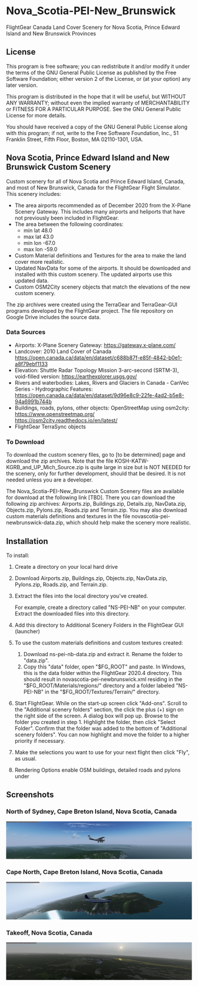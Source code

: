 # Nova_Scotia-PEI-New_Brunswick
FlightGear Canada Land Cover Scenery for Nova Scotia, Prince Edward Island and New Brunswick Provinces

## License
This program is free software; you can redistribute it and/or modify it under the terms of the GNU General Public License as published by the Free Software Foundation; either version 2 of the License, or (at your option) any later version.

This program is distributed in the hope that it will be useful, but WITHOUT ANY WARRANTY; without even the implied warranty of MERCHANTABILITY or FITNESS FOR A PARTICULAR PURPOSE. See the GNU General Public License for more details.

You should have received a copy of the GNU General Public License along with this program; if not, write to the Free Software Foundation, Inc., 51 Franklin Street, Fifth Floor, Boston, MA 02110-1301, USA.

## Nova Scotia, Prince Edward Island and New Brunswick Custom Scenery

Custom scenery for all of Nova Scotia and Prince Edward Island, Canada, and most of New Brunswick, Canada for the FlightGear Flight Simulator. This scenery includes:
- The area airports recommended as of December 2020 from the X-Plane Scenery Gateway. This includes many airports and heliports that have not previously been included in FlightGear.
- The area between the following coordinates: 
  - min lat 48.0
  - max lat 43.0
  - min lon -67.0
  - max lon -59.0 
- Custom Material definitions and Textures for the area to make the land cover more realistic.
- Updated NavData for some of the airports. It should be downloaded and installed with this custom scenery. The updated airports use this updated data.
- Custom OSM2City scenery objects that match the elevations of the new custom scenery.

The zip archives were created using the TerraGear and TerraGear-GUI programs developed by the FlightGear project. The file repository on Google Drive includes the source data.

### Data Sources

- Airports: X-Plane Scenery Gateway: https://gateway.x-plane.com/
- Landcover: 2010 Land Cover of Canada https://open.canada.ca/data/en/dataset/c688b87f-e85f-4842-b0e1-a8f79ebf1133
- Elevation: Shuttle Radar Topology Mission 3-arc-second (SRTM-3), void-filled version: https://earthexplorer.usgs.gov/
- Rivers and waterbodies: Lakes, Rivers and Glaciers in Canada - CanVec Series - Hydrographic Features: https://open.canada.ca/data/en/dataset/9d96e8c9-22fe-4ad2-b5e8-94a6991b744b
- Buildings, roads, pylons, other objects: OpenStreetMap using osm2city: https://www.openstreetmap.org/ https://osm2city.readthedocs.io/en/latest/
- FlightGear TerraSync objects

### To Download

To download the custom scenery files, go to [to be determined] page and download the zip archives.
Note that the file KOSH-KATW-KGRB_and_UP_Mich_Source.zip is quite large in size but is NOT NEEDED for the scenery, only for further development, should that be desired. It is not needed unless you are a developer.

The Nova_Scotia-PEI-New_Brunswick Custom Scenery files are available for download at the following link [TBD]. There you can download the following zip archives: Airports.zip, Buildings.zip, Details.zip, NavData.zip, Objects.zip, Pylons.zip, Roads.zip and Terrain.zip. You may also download custom materials definitions and textures in the file novascotia-pei-newbrunswick-data.zip, which should help make the scenery more realistic.

## Installation

To install:
1.  Create a directory on your local hard drive
1.  Download Airports.zip, Buildings.zip, Objects.zip, NavData.zip, Pylons.zip, Roads.zip, and Terrain.zip. 
1.  Extract the files into the local directory you've created. 

    For example, create a directory called "NS-PEI-NB" on your computer. Extract the downloaded files into this directory. 

1.  Add this directory to Additional Scenery Folders in the FlightGear GUI (launcher) 
1.  To use the custom materials definitions and custom textures created:
    1.  Download ns-pei-nb-data.zip and extract it. Rename the folder to "data.zip".
    1.  Copy this "data" folder, open "$FG_ROOT" and paste. In Windows, this is the data folder within the FlightGear 2020.4 directory. This should result in novascotia-pei-newbrunswick.xml residing in the "$FG_ROOT/Materials/regions/" directory and a folder labeled "NS-PEI-NB" in the "$FG_ROOT/Textures/Terrain/" directory.
 1.  Start FlightGear. While on the start-up screen click "Add-ons". Scroll to the "Additional scenery folders" section, the click the plus (+) sign on the right side of the screen. A dialog box will pop up. Browse to the folder you created in step 1. Highlight the folder, then click "Select Folder". Confirm that the folder was added to the bottom of "Additional scenery folders". You can now highlight and move the folder to a higher priority if necessary. 
 1.  Make the selections you want to use for your next flight then click "Fly", as usual.
 1.  Rendering Options enable OSM buildings, detailed roads and pylons under 

## Screenshots

### North of Sydney, Cape Breton Island, Nova Scotia, Canada
![North of Sydney, Cape Breton Island, Nova Scotia, Canada](https://github.com/LGBudd/Nova_Scotia-PEI-New_Brunswick/blob/main/Screenshots/North_of_Sydney_NS.png)

### Cape North, Cape Breton Island, Nova Scotia, Canada
![Cape North, Cape Breton Island, Nova Scotia, Canada](https://github.com/LGBudd/Nova_Scotia-PEI-New_Brunswick/blob/main/Screenshots/Cape_North_NS.png)

### Takeoff, Nova Scotia, Canada
![Takeoff, Nova Scotia, Canada](https://github.com/LGBudd/Nova_Scotia-PEI-New_Brunswick/blob/main/Screenshots/Nova_ScotiaD.png)
